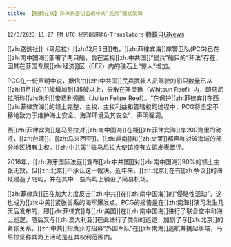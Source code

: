 ```yaml
---
title: 【秘翻在线】菲律宾密切监视中共“民兵”骚扰南海
---
```

`12/3/2023 11:27 PM UTC 秘密翻譯組G-Translators` [轉載自GNews](https://gnews.org/articles/2067081)

         

[[zh:路透社]]（马尼拉）[[zh:12月3日]]电，[[zh:菲律宾海]]岸警卫队(PCG)已在[[zh:南中国海]]部署了两只船，旨在监视[[zh:中共国]]“民兵”船只的“非法”存在，因其在菲国专属[[zh:经济]]区（EEZ）内的礁石上“惊人”增加。

  PCG在一份声明中说，据信由[[zh:中共国]]民兵武装人员驾驶的船只数量已从[[zh:11月]]的111艘增加到135艘以上，分散在圣灵礁（Whitsun Reef）内，即马尼拉所称[[zh:朱利]]安费利佩礁（Julian Felipe Reef）。“在保护[[zh:菲律宾]]在西[[zh:菲律宾海]]的领土完整、主权、主权利益和管辖权的过程中，PCG将坚定不移地致力于维护海上安全、海洋环境及其安全”，声明强调。

西[[zh:菲律宾海]]是马尼拉对[[zh:南中国海]]在距[[zh:菲律宾海]]岸200海里的称呼，[[zh:台湾]]、[[zh:马来西亚]]、[[zh:越南]]和[[zh:文莱]]都声称对该海域的部分地区拥有主权。[[zh:中共国]]驻马尼拉大使馆没有立即发表置评。

2016年，[[zh:海牙国际法庭]]宣布[[zh:中共国]]对[[zh:南中国海]]90%的领土主张无效，但[[zh:北京]]不承认这一裁决。近年来，[[zh:北京]]在有[[zh:争议]]的海域建造了岛屿，并在其中一些岛屿上铺设了简易机场。

  [[zh:菲律宾]]正在加大力度反击[[zh:中共]]在[[zh:南中国海]]的“侵略性活动”，这也成为[[zh:中美]]紧张关系的海军爆发点。PCG的报告是在[[zh:南海]]演习发生几天后发布的，即[[zh:菲律宾]]与[[zh:美国]]在[[zh:南中国海]]进行了联合空中和海上巡逻，随后又与[[zh:澳大利亚]]在此进行了类似的巡逻，加剧了与[[zh:北京]]的紧张关系。[[zh:中共]]指责菲方招募“外国军队”在[[zh:南海]]巡航并挑起事端，马尼拉坚称其海上活动是在其权利范围内。
